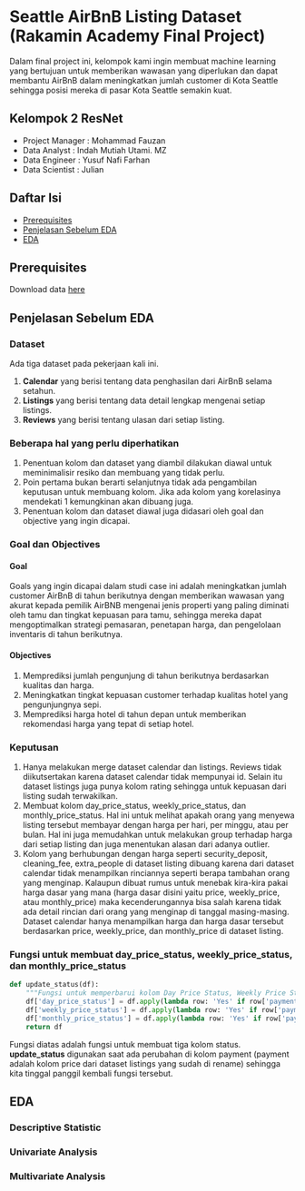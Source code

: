 # Seattle AirBnB Listing Dataset (Rakamin Academy Final Project)
Dalam final project ini, kelompok kami ingin membuat machine learning yang bertujuan untuk memberikan wawasan yang diperlukan dan dapat membantu AirBnB dalam meningkatkan jumlah customer di Kota Seattle sehingga posisi mereka di pasar Kota Seattle semakin kuat. 

## Kelompok 2 ResNet
- Project Manager : Mohammad Fauzan
- Data Analyst    : Indah Mutiah Utami. MZ
- Data Engineer   : Yusuf Nafi Farhan
- Data Scientist  : Julian

## Daftar Isi
- [Prerequisites](#prerequisites)
- [Penjelasan Sebelum EDA](#penjelasan-sebelum-eda)
- [EDA](#eda)


## Prerequisites
Download data [here](https://drive.google.com/drive/folders/1q0uoNhUzHYL3TmhfwtFL-Xnb26rwOzRF?usp=sharing)

## Penjelasan Sebelum EDA
### Dataset
Ada tiga dataset pada pekerjaan kali ini. 
1. **Calendar** yang berisi tentang data penghasilan dari AirBnB selama setahun.
2. **Listings** yang berisi tentang data detail lengkap mengenai setiap listings.
3. **Reviews** yang berisi tentang ulasan dari setiap listing.

### Beberapa hal yang perlu diperhatikan
1. Penentuan kolom dan dataset yang diambil dilakukan diawal untuk meminimalisir resiko dan membuang yang tidak perlu.
2. Poin pertama bukan berarti selanjutnya tidak ada pengambilan keputusan untuk membuang kolom. Jika ada kolom yang korelasinya mendekati 1 kemungkinan akan dibuang juga.
3. Penentuan kolom dan dataset diawal juga didasari oleh goal dan objective yang ingin dicapai.

### Goal dan Objectives
#### Goal
Goals yang ingin dicapai dalam studi case ini adalah meningkatkan jumlah customer AirBnB di tahun berikutnya dengan memberikan wawasan yang akurat kepada pemilik AirBNB mengenai jenis properti yang paling diminati oleh tamu dan tingkat kepuasan para tamu, sehingga mereka dapat mengoptimalkan strategi pemasaran, penetapan harga, dan pengelolaan inventaris di tahun berikutnya.
#### Objectives
1. Memprediksi jumlah pengunjung di tahun berikutnya berdasarkan kualitas dan harga.
2. Meningkatkan tingkat kepuasan customer terhadap kualitas hotel yang pengunjungnya sepi.
3. Memprediksi harga hotel di tahun depan untuk memberikan rekomendasi harga yang tepat di setiap hotel.

### Keputusan
1. Hanya melakukan merge dataset calendar dan listings. Reviews tidak diikutsertakan karena dataset calendar tidak mempunyai id. Selain itu dataset listings juga punya kolom rating sehingga untuk kepuasan dari listing sudah terwakilkan.
2. Membuat kolom day_price_status, weekly_price_status, dan monthly_price_status. Hal ini untuk melihat apakah orang yang menyewa listing tersebut membayar dengan harga per hari, per minggu, atau per bulan. Hal ini juga memudahkan untuk melakukan group terhadap harga dari setiap listing dan juga menentukan alasan dari adanya outlier.
3. Kolom yang berhubungan dengan harga seperti security_deposit, cleaning_fee, extra_people di dataset listing dibuang karena dari dataset calendar tidak menampilkan rinciannya seperti berapa tambahan orang yang menginap. Kalaupun dibuat rumus untuk menebak kira-kira pakai harga dasar yang mana (harga dasar disini yaitu price, weekly_price, atau monthly_price) maka kecenderungannya bisa salah karena tidak ada detail rincian dari orang yang menginap di tanggal masing-masing. Dataset calendar hanya menampilkan harga dan harga dasar tersebut berdasarkan price, weekly_price, dan monthly_price di dataset listing.

### Fungsi untuk membuat day_price_status, weekly_price_status, dan monthly_price_status
```python
def update_status(df):
    """Fungsi untuk memperbarui kolom Day Price Status, Weekly Price Status, dan Monthly Price Status berdasarkan kolom Payment."""
    df['day_price_status'] = df.apply(lambda row: 'Yes' if row['payment'] == row['price'] else 'No', axis=1)
    df['weekly_price_status'] = df.apply(lambda row: 'Yes' if row['payment'] == row['weekly_price'] else 'No', axis=1)
    df['monthly_price_status'] = df.apply(lambda row: 'Yes' if row['payment'] == row['monthly_price'] else 'No', axis=1)
    return df
```
Fungsi diatas adalah fungsi untuk membuat tiga kolom status. **update_status** digunakan saat ada perubahan di kolom payment (payment adalah kolom price dari dataset listings yang sudah di rename) sehingga kita tinggal panggil kembali fungsi tersebut.
    
## EDA
### Descriptive Statistic

### Univariate Analysis

### Multivariate Analysis